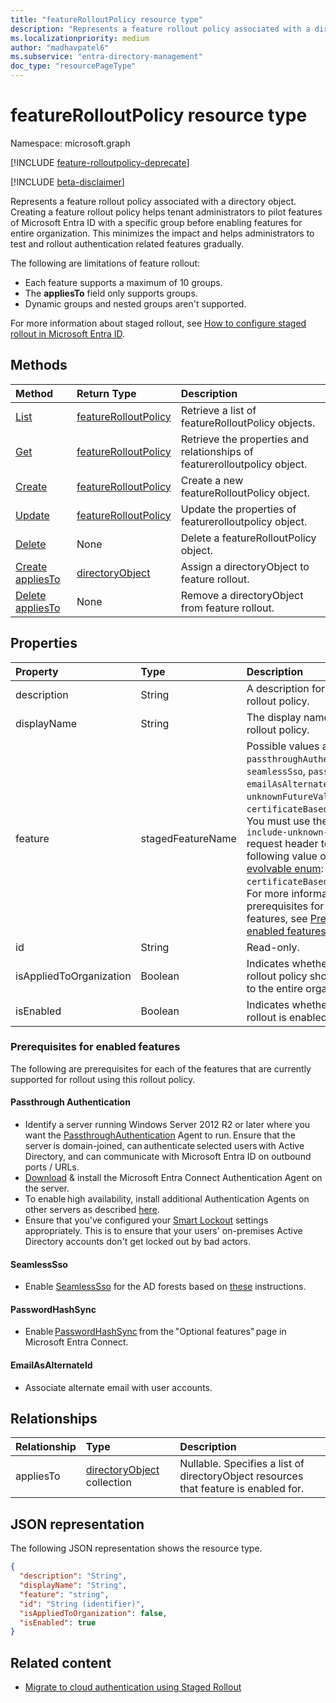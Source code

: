 ```yaml
---
title: "featureRolloutPolicy resource type"
description: "Represents a feature rollout policy associated with a directory object."
ms.localizationpriority: medium
author: "madhavpatel6"
ms.subservice: "entra-directory-management"
doc_type: "resourcePageType"
---
```


# featureRolloutPolicy resource type

Namespace: microsoft.graph

[!INCLUDE [feature-rolloutpolicy-deprecate](../../includes/directory-featurerolloutpolicies-deprecate.md)]

[!INCLUDE [beta-disclaimer](../../includes/beta-disclaimer.md)]

Represents a feature rollout policy associated with a directory object. Creating a feature rollout policy helps tenant administrators to pilot features of Microsoft Entra ID with a specific group before enabling features for entire organization. This minimizes the impact and helps administrators to test and rollout authentication related features gradually.

The following are limitations of feature rollout:

- Each feature supports a maximum of 10 groups.
- The **appliesTo** field only supports groups.
- Dynamic groups and nested groups aren't supported.

For more information about staged rollout, see [How to configure staged rollout in Microsoft Entra ID](https://www.youtube.com/watch?v=LFTE1epYDFQ).

## Methods

| Method                                                                         | Return Type                                     | Description                                                               |
|:-------------------------------------------------------------------------------|:------------------------------------------------|:--------------------------------------------------------------------------|
| [List](../api/list-featurerolloutpolicies.md) | [featureRolloutPolicy](featurerolloutpolicy.md) | Retrieve a list of featureRolloutPolicy objects.                          |
| [Get](../api/featurerolloutpolicy-get.md)                 | [featureRolloutPolicy](featurerolloutpolicy.md) | Retrieve the properties and relationships of featurerolloutpolicy object. |
| [Create](../api/post-featurerolloutpolicies.md) | [featureRolloutPolicy](featurerolloutpolicy.md) | Create a new featureRolloutPolicy object.                                 |
| [Update](../api/featurerolloutpolicy-update.md)           | [featureRolloutPolicy](featurerolloutpolicy.md) | Update the properties of featurerolloutpolicy object.                     |
| [Delete](../api/featurerolloutpolicy-delete.md)           | None                                            | Delete a featureRolloutPolicy object.                                     |
| [Create appliesTo](../api/featurerolloutpolicy-post-appliesto.md)              | [directoryObject](directoryobject.md)           | Assign a directoryObject to feature rollout.                              |
| [Delete appliesTo](../api/featurerolloutpolicy-delete-appliesto.md)            | None                                            | Remove a directoryObject from feature rollout.                            |

## Properties

| Property     | Type        | Description |
|:-------------|:------------|:------------|
|description|String|A description for this feature rollout policy.|
|displayName|String|The display name for this  feature rollout policy.|
|feature|stagedFeatureName| Possible values are: `passthroughAuthentication`, `seamlessSso`, `passwordHashSync`, `emailAsAlternateId`, `unknownFutureValue`, `certificateBasedAuthentication`. You must use the `Prefer: include-unknown-enum-members` request header to get the following value or values in this [evolvable enum](/graph/best-practices-concept#handling-future-members-in-evolvable-enumerations): `certificateBasedAuthentication`. For more information about the prerequisites for the enabled features, see [Prerequisites for enabled features](#prerequisites-for-enabled-features).|
|id|String| Read-only.|
|isAppliedToOrganization|Boolean|Indicates whether this feature rollout policy should be applied to the entire organization.|
|isEnabled|Boolean|Indicates whether the feature rollout is enabled.|

### Prerequisites for enabled features

The following are prerequisites for each of the features that are currently supported for rollout using this rollout policy.

#### Passthrough Authentication

* Identify a server running Windows Server 2012 R2 or later where you want the [PassthroughAuthentication](/azure/active-directory/hybrid/how-to-connect-pta) Agent to run. Ensure that the server is domain-joined, can authenticate selected users with Active Directory, and can communicate with Microsoft Entra ID on outbound ports / URLs.
* [Download](https://aka.ms/getauthagent) & install the Microsoft Entra Connect Authentication Agent on the server.
* To enable high availability, install additional Authentication Agents on other servers as described [here](/azure/active-directory/hybrid/how-to-connect-pta-quick-start#step-4-ensure-high-availability).
* Ensure that you've configured your [Smart Lockout](/azure/active-directory/authentication/howto-password-smart-lockout) settings appropriately. This is to ensure that your users' on-premises Active Directory accounts don't get locked out by bad actors.

#### SeamlessSso

* Enable [SeamlessSso](/azure/active-directory/hybrid/how-to-connect-sso) for the AD forests based on [these](/azure/active-directory/hybrid/tshoot-connect-sso#manual-reset-of-the-feature) instructions.

#### PasswordHashSync

* Enable [PasswordHashSync](/azure/active-directory/hybrid/whatis-phs) from the "Optional features" page in Microsoft Entra Connect.

#### EmailAsAlternateId

* Associate alternate email  with user accounts.

## Relationships

| Relationship | Type        | Description |
|:-------------|:------------|:------------|
|appliesTo|[directoryObject](directoryobject.md) collection| Nullable. Specifies a list of directoryObject resources that feature is enabled for.|

## JSON representation

The following JSON representation shows the resource type.

<!-- {
  "blockType": "resource",
  "optionalProperties": [

  ],
  "@odata.type": "microsoft.graph.featureRolloutPolicy",
  "keyProperty": "id"
}-->

```json
{
  "description": "String",
  "displayName": "String",
  "feature": "string",
  "id": "String (identifier)",
  "isAppliedToOrganization": false,
  "isEnabled": true
}
```

## Related content

- [Migrate to cloud authentication using Staged Rollout](/entra/identity/hybrid/connect/how-to-connect-staged-rollout)

<!-- uuid: 16cd6b66-4b1a-43a1-adaf-3a886856ed98
2019-02-04 14:57:30 UTC -->
<!-- {
  "type": "#page.annotation",
  "description": "featureRolloutPolicy resource",
  "keywords": "",
  "section": "documentation",
  "tocPath": ""
}-->
